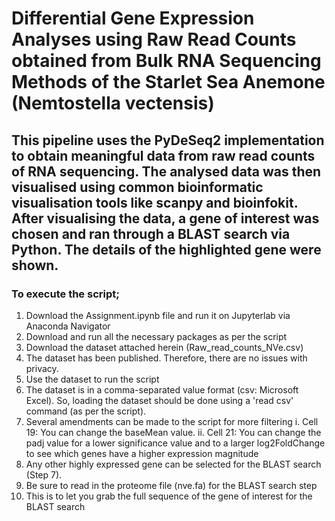 # Differential Gene Expression Analyses using Raw Read Counts obtained from Bulk RNA Sequencing Methods of the Starlet Sea Anemone (Nemtostella vectensis) 

## This pipeline uses the PyDeSeq2 implementation to obtain meaningful data from raw read counts of RNA sequencing. The analysed data was then visualised using common bioinformatic visualisation tools like scanpy and bioinfokit. After visualising the data, a gene of interest was chosen and ran through a BLAST search via Python. The details of the highlighted gene were shown. 

### To execute the script; 
1. Download the Assignment.ipynb file and run it on Jupyterlab via Anaconda Navigator
2. Download and run all the necessary packages as per the script
3. Download the dataset attached herein (Raw_read_counts_NVe.csv)
4. The dataset has been published. Therefore, there are no issues with privacy.
5. Use the dataset to run the script
6. The dataset is in a comma-separated value format (csv: Microsoft Excel). So, loading the dataset should be done using a 'read csv' command (as per the script).
7. Several amendments can be made to the script for more filtering
   i. Cell 19: You can change the baseMean value.
   ii. Cell 21: You can change the padj value for a lower significance value and to a larger log2FoldChange to see which genes have a higher expression magnitude
8. Any other highly expressed gene can be selected for the BLAST search (Step 7).
9. Be sure to read in the proteome file (nve.fa) for the BLAST search step
10. This is to let you grab the full sequence of the gene of interest for the BLAST search 
  
